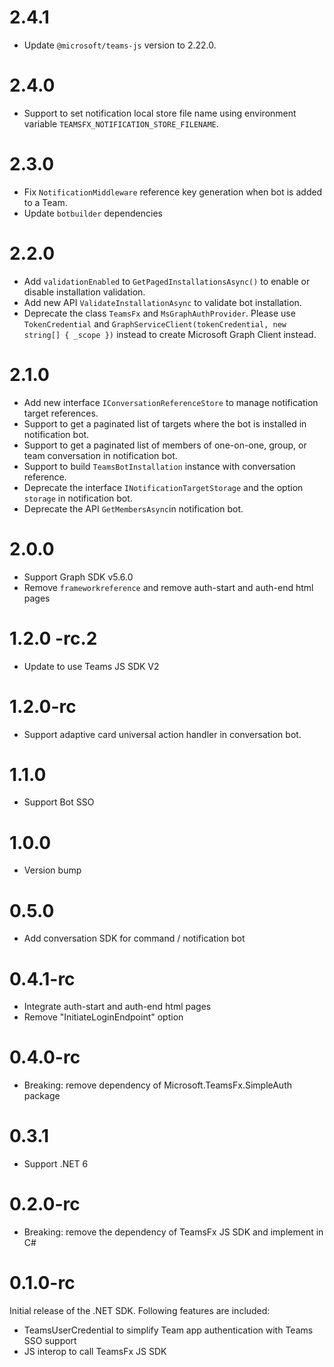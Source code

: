 # 2.4.1
- Update `@microsoft/teams-js` version to 2.22.0.

# 2.4.0
- Support to set notification local store file name using environment variable `TEAMSFX_NOTIFICATION_STORE_FILENAME`.

# 2.3.0

- Fix `NotificationMiddleware` reference key generation when bot is added to a Team.
- Update `botbuilder` dependencies

# 2.2.0

- Add `validationEnabled` to `GetPagedInstallationsAsync()` to enable or disable installation validation.
- Add new API `ValidateInstallationAsync` to validate bot installation.
- Deprecate the class `TeamsFx` and `MsGraphAuthProvider`. Please use `TokenCredential` and `GraphServiceClient(tokenCredential, new string[] { _scope })` instead to create Microsoft Graph Client instead.

# 2.1.0

- Add new interface `IConversationReferenceStore` to manage notification target references.
- Support to get a paginated list of targets where the bot is installed in notification bot.
- Support to get a paginated list of members of one-on-one, group, or team conversation in notification bot.
- Support to build `TeamsBotInstallation` instance with conversation reference.
- Deprecate the interface `INotificationTargetStorage` and the option `storage` in notification bot.
- Deprecate the API `GetMembersAsync`in notification bot.

# 2.0.0

- Support Graph SDK v5.6.0
- Remove `frameworkreference` and remove auth-start and auth-end html pages

# 1.2.0 -rc.2

- Update to use Teams JS SDK V2

# 1.2.0-rc

- Support adaptive card universal action handler in conversation bot.

# 1.1.0

- Support Bot SSO

# 1.0.0

- Version bump

# 0.5.0

- Add conversation SDK for command / notification bot

# 0.4.1-rc

- Integrate auth-start and auth-end html pages
- Remove "InitiateLoginEndpoint" option

# 0.4.0-rc

- Breaking: remove dependency of Microsoft.TeamsFx.SimpleAuth package

# 0.3.1

- Support .NET 6

# 0.2.0-rc

- Breaking: remove the dependency of TeamsFx JS SDK and implement in C#

# 0.1.0-rc

Initial release of the .NET SDK. Following features are included:

- TeamsUserCredential to simplify Team app authentication with Teams SSO support
- JS interop to call TeamsFx JS SDK
